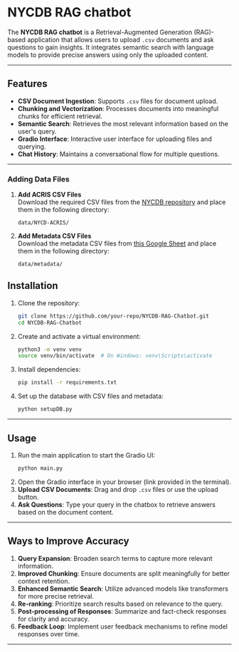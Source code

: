 # NYCDB RAG chatbot

The **NYCDB RAG chatbot** is a Retrieval-Augmented Generation (RAG)-based application that allows users to upload `.csv` documents and ask questions to gain insights. It integrates semantic search with language models to provide precise answers using only the uploaded content.

---

## Features

- **CSV Document Ingestion**: Supports `.csv` files for document upload.
- **Chunking and Vectorization**: Processes documents into meaningful chunks for efficient retrieval.
- **Semantic Search**: Retrieves the most relevant information based on the user's query.
- **Gradio Interface**: Interactive user interface for uploading files and querying.
- **Chat History**: Maintains a conversational flow for multiple questions.

---

### Adding Data Files

1. **Add ACRIS CSV Files**  
   Download the required CSV files from the [NYCDB repository](https://github.com/nycdb/nycdb) and place them in the following directory:
   ```
   data/NYCD-ACRIS/
   ```
2. **Add Metadata CSV Files**  
   Download the metadata CSV files from [this Google Sheet](https://docs.google.com/spreadsheets/d/10cMRKvH7xD__V0wNM9aDa9lguwCB8XlcTHS9bj9uyCU/edit?usp=sharing) and place them in the following directory:
   ```
   data/metadata/
   ```

## Installation

1. Clone the repository:
   ```bash
   git clone https://github.com/your-repo/NYCDB-RAG-Chatbot.git
   cd NYCDB-RAG-Chatbot
   ```
2. Create and activate a virtual environment:
   ```bash
   python3 -m venv venv
   source venv/bin/activate  # On Windows: venv\Scripts\activate
   ```
3. Install dependencies:
   ```bash
   pip install -r requirements.txt
   ```   
4. Set up the database with CSV files and metadata:
   ```bash
   python setupDB.py
   ```

---

## Usage

1. Run the main application to start the Gradio UI:
   ```bash
   python main.py
   ```
2. Open the Gradio interface in your browser (link provided in the terminal).
3. **Upload CSV Documents**: Drag and drop `.csv` files or use the upload button.
4. **Ask Questions**: Type your query in the chatbox to retrieve answers based on the document content.

---

## Ways to Improve Accuracy

1. **Query Expansion**: Broaden search terms to capture more relevant information.
2. **Improved Chunking**: Ensure documents are split meaningfully for better context retention.
3. **Enhanced Semantic Search**: Utilize advanced models like transformers for more precise retrieval.
4. **Re-ranking**: Prioritize search results based on relevance to the query.
5. **Post-processing of Responses**: Summarize and fact-check responses for clarity and accuracy.
6. **Feedback Loop**: Implement user feedback mechanisms to refine model responses over time.

---
